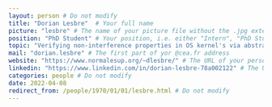```yaml
---
layout: person # Do not modify
title: "Dorian Lesbre"  # Your full name
picture: "lesbre" # The name of your picture file without the .jpg extension
position: "PhD Student" # Your position, i.e. either "Intern", "PhD Student", "Postdoc" or "Tenured Researcher"
topic: "Verifying non-interference properties in OS kernel's via abstract interpretation" # For interns, PhD students and postdocs, briefly describe your research topic (tenured researchers should remove this line)
mail: "dorian.lesbre" # The first part of yor @cea.fr address
website: "https://www.normalesup.org/~dlesbre/" # The URL of your personal website if you have one, otherwise remove the line
linkedin: "https://www.linkedin.com/in/dorian-lesbre-78a002122" # The URL of your Linkedin page if you have one, otherwise remove the line
categories: people # Do not modify
date: 2022-04-08
redirect_from: /people/1970/01/01/lesbre.html # Do not modify
---
```

